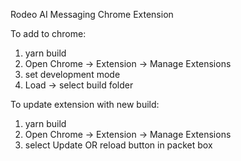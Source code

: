 Rodeo AI Messaging Chrome Extension 

To add to chrome: 
1. yarn build
2. Open Chrome -> Extension -> Manage Extensions
3. set development mode 
4. Load -> select build folder 

To update extension with new build: 
1. yarn build 
2. Open Chrome -> Extension -> Manage Extensions
3. select Update OR reload button in packet box 

